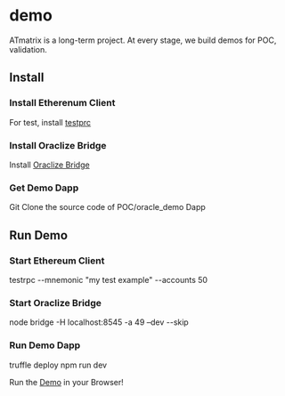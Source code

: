 # demo
ATmatrix is a long-term project. At every stage, we build demos for POC, validation.
## Install
### Install Etherenum Client
For test, install [testprc](https://github.com/ethereumjs/testrpc "Install
testrpc")
### Install Oraclize Bridge
Install [Oraclize Bridge](https://github.com/oraclize/ethereum-bridge "Oraclize
Bridge")
### Get Demo Dapp
Git Clone the source code of POC/oracle_demo Dapp
## Run Demo
### Start Ethereum Client
testrpc --mnemonic "my test example" --accounts 50
### Start Oraclize Bridge
node bridge -H localhost:8545 -a 49 –dev --skip
### Run Demo Dapp
truffle deploy
npm run dev

Run the [Demo](http://localhost:8080 "Demo") in your Browser!

